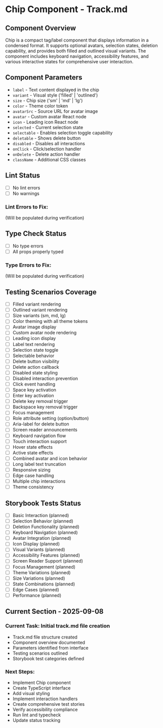 # Chip Component - Track.md

## Component Overview

Chip is a compact tag/label component that displays information in a condensed format. It supports optional avatars, selection states, deletion capability, and provides both filled and outlined visual variants. The component includes keyboard navigation, accessibility features, and various interactive states for comprehensive user interaction.

## Component Parameters

- `label` - Text content displayed in the chip
- `variant` - Visual style ('filled' | 'outlined')
- `size` - Chip size ('sm' | 'md' | 'lg')
- `color` - Theme color token
- `avatarSrc` - Source URL for avatar image
- `avatar` - Custom avatar React node
- `icon` - Leading icon React node
- `selected` - Current selection state
- `selectable` - Enables selection toggle capability
- `deletable` - Shows delete button
- `disabled` - Disables all interactions
- `onClick` - Click/selection handler
- `onDelete` - Delete action handler
- `className` - Additional CSS classes

## Lint Status

- [ ] No lint errors
- [ ] No warnings

### Lint Errors to Fix:

(Will be populated during verification)

## Type Check Status

- [ ] No type errors
- [ ] All props properly typed

### Type Errors to Fix:

(Will be populated during verification)

## Testing Scenarios Coverage

- [ ] Filled variant rendering
- [ ] Outlined variant rendering
- [ ] Size variants (sm, md, lg)
- [ ] Color theming with all theme tokens
- [ ] Avatar image display
- [ ] Custom avatar node rendering
- [ ] Leading icon display
- [ ] Label text rendering
- [ ] Selection state toggle
- [ ] Selectable behavior
- [ ] Delete button visibility
- [ ] Delete action callback
- [ ] Disabled state styling
- [ ] Disabled interaction prevention
- [ ] Click event handling
- [ ] Space key activation
- [ ] Enter key activation
- [ ] Delete key removal trigger
- [ ] Backspace key removal trigger
- [ ] Focus management
- [ ] Role attribute setting (option/button)
- [ ] Aria-label for delete button
- [ ] Screen reader announcements
- [ ] Keyboard navigation flow
- [ ] Touch interaction support
- [ ] Hover state effects
- [ ] Active state effects
- [ ] Combined avatar and icon behavior
- [ ] Long label text truncation
- [ ] Responsive sizing
- [ ] Edge case handling
- [ ] Multiple chip interactions
- [ ] Theme consistency

## Storybook Tests Status

- [ ] Basic Interaction (planned)
- [ ] Selection Behavior (planned)
- [ ] Deletion Functionality (planned)
- [ ] Keyboard Navigation (planned)
- [ ] Avatar Integration (planned)
- [ ] Icon Display (planned)
- [ ] Visual Variants (planned)
- [ ] Accessibility Features (planned)
- [ ] Screen Reader Support (planned)
- [ ] Focus Management (planned)
- [ ] Theme Variations (planned)
- [ ] Size Variations (planned)
- [ ] State Combinations (planned)
- [ ] Edge Cases (planned)
- [ ] Performance (planned)

## Current Section - 2025-09-08

### Current Task: Initial track.md file creation

- Track.md file structure created
- Component overview documented
- Parameters identified from interface
- Testing scenarios outlined
- Storybook test categories defined

### Next Steps:

- Implement Chip component
- Create TypeScript interface
- Add visual styling
- Implement interaction handlers
- Create comprehensive test stories
- Verify accessibility compliance
- Run lint and typecheck
- Update status tracking
